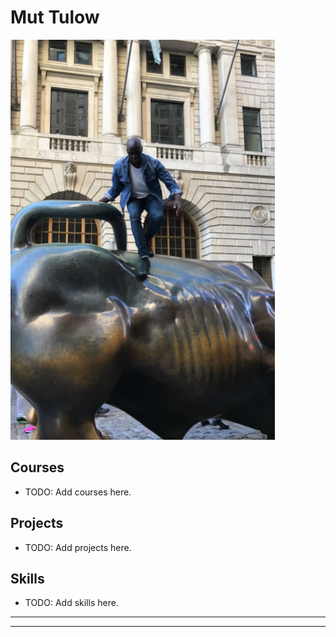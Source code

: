 <!-- 1. Top level heading with your name -->

<!-- 2. An image. It can be a photo of you or, if you prefer, a photo of your spirit animal. -->

<!-- 3. Secondary heading entitled “Education” -->

<!-- 4. A list of schools you attended, hyperlinked to the websites of those insitutions -->

# Mut Tulow
![](./images/Profile_IMG_1048.jpeg)

## Courses
- TODO: Add courses here.

## Projects
- TODO: Add projects here.

## Skills
- TODO: Add skills here.

---
---